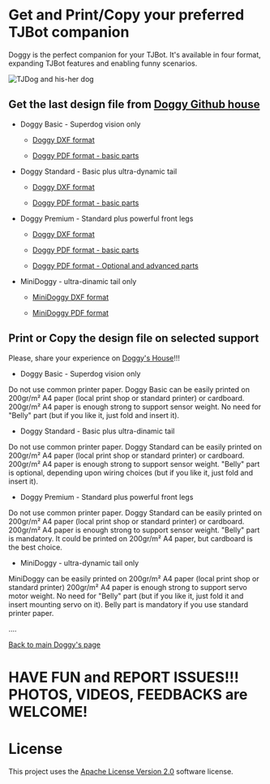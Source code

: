# Get and Print/Copy your preferred TJBot companion

Doggy is the perfect companion for your TJBot. It's available in four format, expanding TJBot features and enabling funny scenarios.

![TJDog and his-her dog](https://github.com/fmanclossi/TJBot-playbook/blob/master/examples/Doggy/Media/TJBot%20and%20Doggy%20-%20advanced%20version.gif)

## Get the last design file from [Doggy Github house](https://github.com/fmanclossi/TJBot-playbook/tree/master/examples/Doggy/Design_files)

* Doggy Basic - Superdog vision only

   * [Doggy DXF format](https://github.com/fmanclossi/TJBot-playbook/blob/master/examples/Doggy/Design_files/Doggy_with_tail_A4_20180908a.dxf)

   * [Doggy PDF format - basic parts](https://github.com/fmanclossi/TJBot-playbook/blob/master/examples/Doggy/Design_files/Doggy_with_tail_20180908a_basic_A4.pdf)

* Doggy Standard - Basic plus ultra-dynamic tail

   * [Doggy DXF format](https://github.com/fmanclossi/TJBot-playbook/blob/master/examples/Doggy/Design_files/Doggy_with_tail_A4_20180908a.dxf)

   * [Doggy PDF format - basic parts](https://github.com/fmanclossi/TJBot-playbook/blob/master/examples/Doggy/Design_files/Doggy_with_tail_20180908a_basic_A4.pdf)

* Doggy Premium - Standard plus powerful front legs

   * [Doggy DXF format](https://github.com/fmanclossi/TJBot-playbook/blob/master/examples/Doggy/Design_files/Doggy_with_tail_A4_20180908a.dxf)

   * [Doggy PDF format - basic parts](https://github.com/fmanclossi/TJBot-playbook/blob/master/examples/Doggy/Design_files/Doggy_with_tail_20180908a_basic_A4.pdf)

   * [Doggy PDF format - Optional and advanced parts](https://github.com/fmanclossi/TJBot-playbook/blob/master/examples/Doggy/Design_files/Doggy_with_tail_20180908a_advanced_A4.pdf)

* MiniDoggy - ultra-dinamic tail only

   * [MiniDoggy DXF format](https://github.com/fmanclossi/TJBot-playbook/blob/master/examples/Doggy/Design_files/MiniDoggy_with_tail_20180903b.dxf)

   * [MiniDoggy PDF format](https://github.com/fmanclossi/TJBot-playbook/blob/master/examples/Doggy/Design_files/MiniDoggy_with_tail_20180903b.pdf)

## Print or Copy the design file on selected support

Please, share your experience on [Doggy's House](https://github.com/fmanclossi/TJBot-playbook/tree/master/examples/Doggy)!!!
 
* Doggy Basic - Superdog vision only

Do not use common printer paper. 
Doggy Basic can be easily printed on 200gr/m² A4 paper (local print shop or standard printer) or cardboard.
200gr/m² A4 paper is enough strong to support sensor weight.
No need for "Belly" part (but if you like it, just fold and insert it).

* Doggy Standard - Basic plus ultra-dinamic tail

Do not use common printer paper. 
Doggy Standard can be easily printed on 200gr/m² A4 paper (local print shop or standard printer) or cardboard.
200gr/m² A4 paper is enough strong to support sensor weight.
"Belly" part is optional, depending upon wiring choices (but if you like it, just fold and insert it).

* Doggy Premium - Standard plus powerful front legs

Do not use common printer paper. 
Doggy Standard can be easily printed on 200gr/m² A4 paper (local print shop or standard printer) or cardboard.
200gr/m² A4 paper is enough strong to support sensor weight.
"Belly" part is mandatory. It could be printed on 200gr/m² A4 paper, but cardboard is the best choice.

* MiniDoggy - ultra-dynamic tail only

MiniDoggy can be easily printed on 200gr/m² A4 paper (local print shop or standard printer)
200gr/m² A4 paper is enough strong to support servo motor weight.
No need for "Belly" part (but if you like it, just fold it and insert mounting servo on it). Belly part is mandatory if you use standard printer paper.

 
....

[Back to main Doggy's page](https://github.com/fmanclossi/TJBot-playbook/tree/master/examples/Doggy)

# HAVE FUN and REPORT ISSUES!!! PHOTOS, VIDEOS, FEEDBACKS are WELCOME!

# License  
This project uses the [Apache License Version 2.0](../../LICENSE) software license.  
